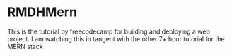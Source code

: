 # RMDHMern
This is the tutorial by freecodecamp for building and deploying a web project. I am watching this in tangent with the other 7+ hour tutorial for the MERN stack
